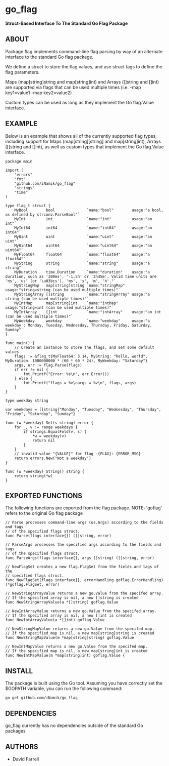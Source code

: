 go_flag
=======

**Struct-Based Interface To The Standard Go Flag Package**


ABOUT
-----

Package flag implements command-line flag parsing by way of an alternate
interface to the standard Go flag package.

We define a struct to store the flag values, and use struct tags to define the
flag parameters.

Maps (map[string]string and map[string]int) and Arrays ([]string and []int) are
supported via flags that can be used multiple times
(i.e. -map key1=value1 -map key2=value2)

Custom types can be used as long as they implement the Go flag.Value interface.


EXAMPLE
-------

Below is an example that shows all of the currently supported flag types,
including support for Maps (map[string][string] and map[string]int),
Arrays ([]string and []int), as well as custom types that implement the
Go flag.Value interface.

	package main

	import (
		"errors"
		"fmt"
		"github.com/iNamik/go_flag"
		"strings"
		"time"
	)

	type flag_t struct {
		MyBool        bool              `name:"bool"        usage:"a bool, as defined by strconv.ParseBool"`
		MyInt         int               `name:"int"         usage:"an int"`
		MyInt64       int64             `name:"int64"       usage:"an int64"`
		MyUint        uint              `name:"uint"        usage:"an uint"`
		MyUint64      uint64            `name:"uint64"      usage:"an uint64"`
		MyFloat64     float64           `name:"float64"     usage:"a float64"`
		MyString      string            `name:"string"      usage:"a string"`
		MyDuration    time.Duration     `name:"duration"    usage:"a duration, such as '300ms', '-1.5h' or '2h45m'. Valid time units are 'ns', 'us' (or '\u03bcs'), 'ms', 's', 'm', 'h'."`
		MyStringMap   map[string]string `name:"stringMap"   usage:"string=string (can be used multiple times)"`
		MyStringArray []string          `name:"stringArray" usage:"a string (can be used multiple times)"`
		MyIntMap      map[string]int    `name:"intMap"      usage:"string=int (can be used multiple times)"`
		MyIntArray    []int             `name:"intArray"    usage:"an int (can be used multiple times)"`
		MyWeekday     weekday           `name:"weekday"     usage:"a weekday : Monday, Tuesday, Wednesday, Thursday, Friday, Saturday, Sunday"`
	}

	func main() {
		// Create an instance to store the flags, and set some default values
		flags := &flag_t{MyFloat64: 3.14, MyString: "hello, world", MyDuration: 1000000000 * (60 * 60 * 24), MyWeekday: "Saturday"}
		args, err := flag.Parse(flags)
		if err != nil {
			fmt.Printf("Error: %s\n", err.Error())
		} else {
			fmt.Printf("flags = %v\nargs = %v\n", flags, args)
		}
	}

	type weekday string

	var weekdays = []string{"Monday", "Tuesday", "Wednesday", "Thursday", "Friday", "Saturday", "Sunday"}

	func (w *weekday) Set(s string) error {
		for _, v := range weekdays {
			if strings.EqualFold(v, s) {
				*w = weekday(v)
				return nil
			}
		}
		// invalid value "{VALUE}" for flag -{FLAG}: {ERROR_MSG}
		return errors.New("Not a weekday")
	}

	func (w *weekday) String() string {
		return string(*w)
	}


EXPORTED FUNCTIONS
------------------

The following functions are exported from the flag package.
NOTE: 'goflag' refers to the original Go flag package

	// Parse processes command-line args (os.Args) according to the fields and tags
	// of the specified flags struct.
	func Parse(flags interface{}) ([]string, error)

	// ParseArgs processes the specified args according to the fields and tags
	// of the specified flags struct.
	func ParseArgs(flags interface{}, args []string) ([]string, error)

	// NewFlagSet creates a new flag.FlagSet from the fields and tags of the
	// specified flags struct.
	func NewFlagSet(flags interface{}, errorHandling goflag.ErrorHandling) (*goflag.FlagSet, error)

	// NewStringArrayValue returns a new go.Value from the specifed array.
	// If the specified array is nil, a new []string is created
	func NewStringArrayValue(a *[]string) goflag.Value

	// NewIntArrayValue returns a new go.Value from the specifed array.
	// If the specified array is nil, a new []int is created
	func NewIntArrayValue(a *[]int) goflag.Value

	// NewStringMapValue returns a new go.Value from the specifed map.
	// If the specified map is nil, a new map[string]string is created
	func NewStringMapValue(m *map[string]string) goflag.Value

	// NewIntMapValue returns a new go.Value from the specifed map.
	// If the specified map is nil, a new map[string]int is created
	func NewIntMapValue(m *map[string]int) goflag.Value {


INSTALL
-------

The package is built using the Go tool.  Assuming you have correctly set the
$GOPATH variable, you can run the following command:

	go get github.com/iNamik/go_flag


DEPENDENCIES
------------

go_flag currently has no dependencies outside of the standard Go packages


AUTHORS
-------

 * David Farrell
